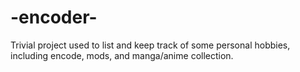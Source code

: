 # -encoder-
Trivial project used to list and keep track of some personal hobbies, including encode, mods, and manga/anime collection.
